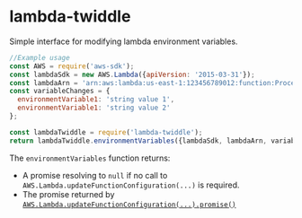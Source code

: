 # lambda-twiddle
Simple interface for modifying lambda environment variables.

```js
//Example usage
const AWS = require('aws-sdk');
const lambdaSdk = new AWS.Lambda({apiVersion: '2015-03-31'});
const lambdaArn = 'arn:aws:lambda:us-east-1:123456789012:function:ProcessRecords';
const variableChanges = {
  environmentVariable1: 'string value 1',
  environmentVariable1: 'string value 2'
};

const lambdaTwiddle = require('lambda-twiddle');
return lambdaTwiddle.environmentVariables({lambdaSdk, lambdaArn, variableChanges});
```

The `environmentVariables` function returns:
* A promise resolving to `null` if no call to `AWS.Lambda.updateFunctionConfiguration(...)` is required.
* The promise returned by [`AWS.Lambda.updateFunctionConfiguration(...).promise()`](http://docs.aws.amazon.com/AWSJavaScriptSDK/latest/AWS/Lambda.html#updateFunctionConfiguration-property)
